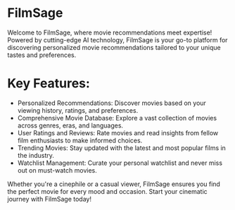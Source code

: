 # FilmSage
Welcome to FilmSage, where movie recommendations meet expertise! Powered by cutting-edge AI technology, FilmSage is your go-to platform for discovering personalized movie recommendations tailored to your unique tastes and preferences.
# Key Features:
  - Personalized Recommendations: Discover movies based on your viewing history, ratings, and preferences.
  - Comprehensive Movie Database: Explore a vast collection of movies across genres, eras, and languages.
  - User Ratings and Reviews: Rate movies and read insights from fellow film enthusiasts to make informed choices.
  - Trending Movies: Stay updated with the latest and most popular films in the industry.
  - Watchlist Management: Curate your personal watchlist and never miss out on must-watch movies.

Whether you're a cinephile or a casual viewer, FilmSage ensures you find the perfect movie for every mood and occasion. Start your cinematic journey with FilmSage today!

